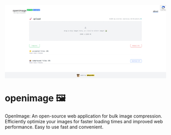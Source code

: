 ![OpenImage](public/readmeimg.png)

<h1 align="" id="title">openimage 🖼️</h1>
<p id="description">OpenImage: An open-source web application for bulk image compression. Efficiently optimize your images for faster loading times and improved web performance. Easy to use fast and convenient.</p>



